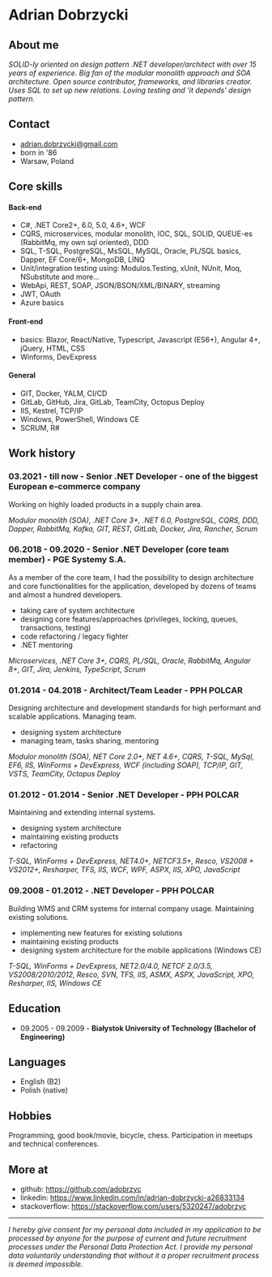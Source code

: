 # Adrian Dobrzycki

## About me
*SOLID-ly oriented on design pattern .NET developer/architect with over 15 years of experience. Big fan of the modular monolith approach and SOA architecture. Open source contributor, frameworks, and libraries creator. Uses SQL to set up new relations. Loving testing and 'it depends' design pattern.* 

## Contact
- adrian.dobrzycki@gmail.com
- born in '86
- Warsaw, Poland

## Core skills

#### Back-end
- C#, .NET Core2+, 6.0, 5.0, 4.6+, WCF
- CQRS, microservices, modular monolith, IOC, SQL, SOLID, QUEUE-es (RabbitMq, my own sql oriented), DDD
- SQL, T-SQL, PostgreSQL, MsSQL, MySQL, Oracle, PL/SQL basics, Dapper, EF Core/6+, MongoDB, LINQ
- Unit/integration testing using: Modulos.Testing, xUnit, NUnit, Moq, NSubstitute and more...
- WebApi, REST, SOAP, JSON/BSON/XML/BINARY, streaming
- JWT, OAuth
- Azure basics

#### Front-end 
- basics: Blazor, React/Native, Typescript, Javascript (ES6+), Angular 4+, jQuery, HTML, CSS
- Winforms, DevExpress

#### General
- GIT, Docker, YALM, CI/CD
- GitLab, GitHub, Jira, GitLab, TeamCity, Octopus Deploy
- IIS, Kestrel, TCP/IP
- Windows, PowerShell, Windows CE
- SCRUM, R#

## Work history
### 03.2021 - till now - Senior .NET Developer - one of the biggest European e-commerce company 
Working on highly loaded products in a supply chain area.

*Modulor monolith (SOA), .NET Core 3+, .NET 6.0, PostgreSQL, CQRS, DDD, Dapper, RabbitMq, Kafka, GIT, REST, GitLab, Docker, Jira, Rancher, Scrum*
  
### 06.2018 - 09.2020 - Senior .NET Developer (core team member) - PGE Systemy S.A.
As a member of the core team, I had the possibility to design architecture and core functionalities for the application, developed by dozens of teams and almost a hundred developers.

- taking care of system architecture 
- designing core features/approaches (privileges, locking, queues, transactions, testing) 
- code refactoring / legacy fighter
- .NET mentoring
  
*Microservices, .NET Core 3+, CQRS, PL/SQL, Oracle, RabbitMq, Angular 8+, GIT, Jira, Jenkins, TypeScript, Scrum*
  
### 01.2014 - 04.2018 - Architect/Team Leader - PPH POLCAR
Designing architecture and development standards for high performant and scalable applications. Managing team.

  - designing system architecture 
  - managing team, tasks sharing, mentoring
  
*Modulor monolith (SOA), NET Core 2.0+, NET 4.6+, CQRS,  T-SQL, MySql, EF6, IIS, WinForms + DevExpress, WCF (including SOAP), TCP/IP, GIT, VSTS, TeamCity, Octopus Deploy*

### 01.2012 - 01.2014 - Senior .NET Developer - PPH POLCAR
Maintaining and extending internal systems.

  - designing system architecture
  - maintaining existing products 
  - refactoring
  
*T-SQL, WinForms + DevExpress, NET4.0+, NETCF3.5+, Resco, VS2008 + VS2012+, Resharper, TFS, IIS, WCF, WPF, ASPX, IIS, XPO, JavaScript*

### 09.2008 - 01.2012 - .NET Developer - PPH POLCAR
Building WMS and CRM systems for internal company usage. Maintaining existing solutions.

  - implementing new features for existing solutions
  - maintaining existing products 
  - designing system architecture for the mobile applications (Windows CE)
  
*T-SQL, WinForms + DevExpress, NET2.0/4.0, NETCF 2.0/3.5, VS2008/2010/2012, Resco, SVN, TFS, IIS, ASMX, ASPX, JavaScript, XPO, Resharper, IIS, Windows CE*


## Education
- 09.2005 - 09.2009 - **Białystok University of Technology (Bachelor of Engineering)**

## Languages
- English (B2)
- Polish (native)

## Hobbies 
Programming, good book/movie, bicycle, chess. Participation in meetups and technical conferences.


## More at
- github: https://github.com/adobrzyc
- linkedin: https://www.linkedin.com/in/adrian-dobrzycki-a26833134
- stackoverflow: https://stackoverflow.com/users/5320247/adobrzyc

-------------------------------------------------------------------------------------------------------
      
*I hereby give consent for my personal data included in my application to be processed by anyone for the purpose of current and future recruitment processes under the Personal Data Protection Act. I provide my personal data voluntarily understanding that without it a proper recruitment process is deemed impossible.*
